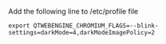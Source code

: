 Add the following line to /etc/profile file

```export QTWEBENGINE_CHROMIUM_FLAGS=--blink-settings=darkMode=4,darkModeImagePolicy=2```
